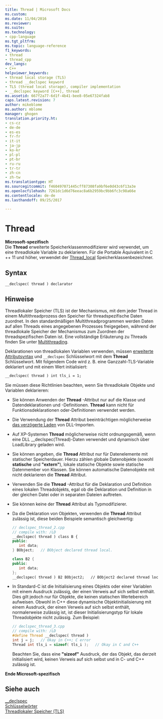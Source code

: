 ```yaml
---
title: Thread | Microsoft Docs
ms.custom: 
ms.date: 11/04/2016
ms.reviewer: 
ms.suite: 
ms.technology:
- cpp-language
ms.tgt_pltfrm: 
ms.topic: language-reference
f1_keywords:
- thread
- thread_cpp
dev_langs:
- C++
helpviewer_keywords:
- thread local storage (TLS)
- thread __declspec keyword
- TLS (thread local storage), compiler implementation
- __declspec keyword [C++], thread
ms.assetid: 667f2a77-6d1f-4b41-bee8-05e67324fab8
caps.latest.revision: 7
author: mikeblome
ms.author: mblome
manager: ghogen
translation.priority.ht:
- cs-cz
- de-de
- es-es
- fr-fr
- it-it
- ja-jp
- ko-kr
- pl-pl
- pt-br
- ru-ru
- tr-tr
- zh-cn
- zh-tw
ms.translationtype: HT
ms.sourcegitcommit: f460497071445cff87308fa9bf6e0d43c6f13a3e
ms.openlocfilehash: 7261dc1d6d76eeac8a6b2959bc9bb6fc3c98a66e
ms.contentlocale: de-de
ms.lasthandoff: 09/25/2017

---
```

# <a name="thread"></a>Thread

**Microsoft-spezifisch**  
Die **Thread** erweiterte Speicherklassenmodifizierer wird verwendet, um eine threadlokale Variable zu deklarieren. Für die Portable Äquivalent in C ++ 11 und höher, verwendet der [Thread_local](../cpp/storage-classes-cpp.md#thread_local) Speicherklassenbezeichner.

## <a name="syntax"></a>Syntax

```
__declspec( thread ) declarator
```

## <a name="remarks"></a>Hinweise

Threadlokaler Speicher (TLS) ist der Mechanismus, mit dem jeder Thread in einem Multithreadprozess den Speicher für threadspezifische Daten zuordnet. In den standardmäßigen Multithreadprogrammen werden Daten auf allen Threads eines angegebenen Prozesses freigegeben, während der threadlokale Speicher der Mechanismus zum Zuordnen der threadspezifischen Daten ist. Eine vollständige Erläuterung zu Threads finden Sie unter [Multithreading](../parallel/multithreading-support-for-older-code-visual-cpp.md).

Deklarationen von threadlokalen Variablen verwenden, müssen [erweiterte Attributsyntax](../cpp/declspec.md) und `__declspec` Schlüsselwort mit dem **Thread** Schlüsselwort. Mit folgendem Code wird z. B. eine Ganzzahl-TLS-Variable deklariert und mit einem Wert initialisiert:

```cpp
__declspec( thread ) int tls_i = 1;  
```

Sie müssen diese Richtlinien beachten, wenn Sie threadlokale Objekte und Variablen deklarieren:

- Sie können Anwenden der **Thread** -Attribut nur auf die Klasse und Datendeklarationen und -Definitionen. **Thread** kann nicht für Funktionsdeklarationen oder-Definitionen verwendet werden.

- Die Verwendung der **Thread** Attribut beeinträchtigen möglicherweise [das verzögerte Laden](../build/reference/linker-support-for-delay-loaded-dlls.md) von DLL-Importen.

- Auf XP-Systemen **Thread** möglicherweise nicht ordnungsgemäß, wenn eine DLL __declspec(Thread)-Daten verwendet und dynamisch über LoadLibrary geladen wird.

- Sie können angeben, die **Thread** Attribut nur für Datenelemente mit statischer Speicherdauer. Hierzu zählen globale Datenobjekte (sowohl **statische** und **"extern"**), lokale statische Objekte sowie statische Datenmember von Klassen. Sie können automatische Datenobjekte mit nicht deklarieren die **Thread** Attribut.

- Verwenden Sie die **Thread** -Attribut für die Deklaration und Definition eines lokalen Threadobjekts, egal ob die Deklaration und Definition in der gleichen Datei oder in separaten Dateien auftreten.

- Sie können keine der **Thread** Attribut als Typmodifizierer.

- Da die Deklaration von Objekten, verwenden die **Thread** Attribut zulässig ist, diese beiden Beispiele semantisch gleichwertig:

    ```cpp
    // declspec_thread_2.cpp
    // compile with: /LD
    __declspec( thread ) class B {
    public:
       int data;
    } BObject;   // BObject declared thread local.

    class B2 {
    public:
       int data;
    };
    __declspec( thread ) B2 BObject2;   // BObject2 declared thread local.
    ```

- In Standard-C ist die Initialisierung eines Objekts oder einer Variablen mit einem Ausdruck zulässig, der einen Verweis auf sich selbst enthält. Dies gilt jedoch nur für Objekte, die keinen statischen Wertebereich aufweisen. Obwohl in C++ diese dynamische Objektinitialisierung mit einem Ausdruck, der einen Verweis auf sich selbst enthält, normalerweise zulässig ist, ist dieser Initialisierungstyp für lokale Threadobjekte nicht zulässig. Zum Beispiel:

    ```cpp
    // declspec_thread_3.cpp
    // compile with: /LD
    #define Thread __declspec( thread )
    int j = j;   // Okay in C++; C error
    Thread int tls_i = sizeof( tls_i );   // Okay in C and C++
    ```

     Beachten Sie, dass eine **"sizeof"** Ausdruck, der das Objekt, das derzeit initialisiert wird, keinen Verweis auf sich selbst und in C- und C++ zulässig ist.

**Ende Microsoft-spezifisch**

## <a name="see-also"></a>Siehe auch

[__declspec](../cpp/declspec.md)  
[Schlüsselwörter](../cpp/keywords-cpp.md)  
[Threadlokaler Speicher (TLS)](../parallel/thread-local-storage-tls.md)

